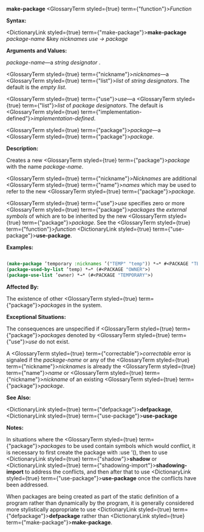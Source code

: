 **make-package** <GlossaryTerm styled={true} term={"function"}><i>Function</i></GlossaryTerm> 



**Syntax:** 



<DictionaryLink styled={true} term={"make-package"}><b>make-package</b></DictionaryLink> *package-name* &amp;key *nicknames use → package* 



**Arguments and Values:** 



*package-name*—a *string designator* . 



<GlossaryTerm styled={true} term={"nickname"}><i>nicknames</i></GlossaryTerm>—a <GlossaryTerm styled={true} term={"list"}><i>list</i></GlossaryTerm> of *string designators*. The default is the *empty list*. 



<GlossaryTerm styled={true} term={"use"}><i>use</i></GlossaryTerm>—a <GlossaryTerm styled={true} term={"list"}><i>list</i></GlossaryTerm> of *package designators*. The default is <GlossaryTerm styled={true} term={"implementation-defined"}><i>implementation-defined</i></GlossaryTerm>. 



<GlossaryTerm styled={true} term={"package"}><i>package</i></GlossaryTerm>—a <GlossaryTerm styled={true} term={"package"}><i>package</i></GlossaryTerm>. 



**Description:** 



Creates a new <GlossaryTerm styled={true} term={"package"}><i>package</i></GlossaryTerm> with the name *package-name*. 



<GlossaryTerm styled={true} term={"nickname"}><i>Nicknames</i></GlossaryTerm> are additional <GlossaryTerm styled={true} term={"name"}><i>names</i></GlossaryTerm> which may be used to refer to the new <GlossaryTerm styled={true} term={"package"}><i>package</i></GlossaryTerm>. 



<GlossaryTerm styled={true} term={"use"}><i>use</i></GlossaryTerm> specifies zero or more <GlossaryTerm styled={true} term={"package"}><i>packages</i></GlossaryTerm> the *external symbols* of which are to be inherited by the new <GlossaryTerm styled={true} term={"package"}><i>package</i></GlossaryTerm>. See the <GlossaryTerm styled={true} term={"function"}><i>function</i></GlossaryTerm> <DictionaryLink styled={true} term={"use-package"}><b>use-package</b></DictionaryLink>. 



**Examples:**
```lisp

(make-package ’temporary :nicknames ’("TEMP" "temp")) *→* #<PACKAGE "TEMPORARY"> (make-package "OWNER" :use ’("temp")) *→* #<PACKAGE "OWNER"> 
(package-used-by-list ’temp) *→* (#<PACKAGE "OWNER">) 
(package-use-list ’owner) *→* (#<PACKAGE "TEMPORARY">) 

```
**Affected By:** 



The existence of other <GlossaryTerm styled={true} term={"package"}><i>packages</i></GlossaryTerm> in the system. 



**Exceptional Situations:** 



The consequences are unspecified if <GlossaryTerm styled={true} term={"package"}><i>packages</i></GlossaryTerm> denoted by <GlossaryTerm styled={true} term={"use"}><i>use</i></GlossaryTerm> do not exist. 



A <GlossaryTerm styled={true} term={"correctable"}><i>correctable</i></GlossaryTerm> error is signaled if the *package-name* or any of the <GlossaryTerm styled={true} term={"nickname"}><i>nicknames</i></GlossaryTerm> is already the <GlossaryTerm styled={true} term={"name"}><i>name</i></GlossaryTerm> or <GlossaryTerm styled={true} term={"nickname"}><i>nickname</i></GlossaryTerm> of an existing <GlossaryTerm styled={true} term={"package"}><i>package</i></GlossaryTerm>. 







 



 



**See Also:** 



<DictionaryLink styled={true} term={"defpackage"}><b>defpackage</b></DictionaryLink>, <DictionaryLink styled={true} term={"use-package"}><b>use-package</b></DictionaryLink> 



**Notes:** 



In situations where the <GlossaryTerm styled={true} term={"package"}><i>packages</i></GlossaryTerm> to be used contain symbols which would conflict, it is necessary to first create the package with :use ’(), then to use <DictionaryLink styled={true} term={"shadow"}><b>shadow</b></DictionaryLink> or <DictionaryLink styled={true} term={"shadowing-import"}><b>shadowing-import</b></DictionaryLink> to address the conflicts, and then after that to use <DictionaryLink styled={true} term={"use-package"}><b>use-package</b></DictionaryLink> once the conflicts have been addressed. 



When packages are being created as part of the static definition of a program rather than dynamically by the program, it is generally considered more stylistically appropriate to use <DictionaryLink styled={true} term={"defpackage"}><b>defpackage</b></DictionaryLink> rather than <DictionaryLink styled={true} term={"make-package"}><b>make-package</b></DictionaryLink>. 



